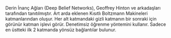 Derin İnanç Ağları (Deep Belief Networks), Geoffrey Hinton ve arkadaşları tarafından tanıtılmıştır. Art arda eklenen Kısıtlı Boltzmann Makineleri katmanlarından oluşur. Her alt katmandaki gizli katmanın bir sonraki için görünür katman işlevi görür. Denetimsiz öğrenme yöntemini kullanır. Sadece en üstteki ilk 2 katmanda yönsüz bağlantılar bulunur. 